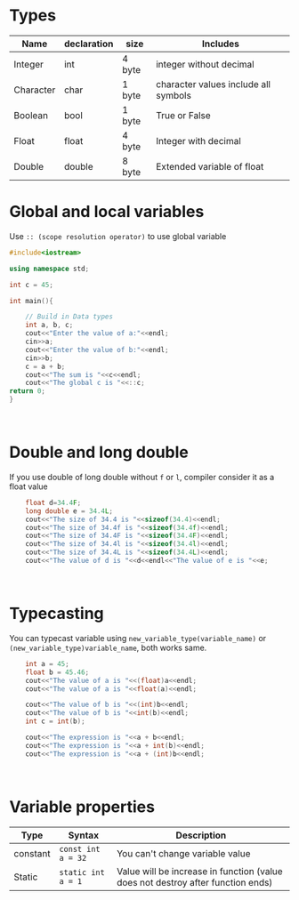# Types

| Name      | declaration | size   | Includes                             |
| --------- | ----------- | ------ | ------------------------------------ |
| Integer   | int         | 4 byte | integer without decimal              |
| Character | char        | 1 byte | character values include all symbols |
| Boolean   | bool        | 1 byte | True or False                        |
| Float     | float       | 4 byte | Integer with decimal                 |
| Double    | double      | 8 byte | Extended variable of float           |
# Global and local variables

Use `:: (scope resolution operator)` to use global variable

```cpp
#include<iostream>

using namespace std;

int c = 45;

int main(){

    // Build in Data types
    int a, b, c;
    cout<<"Enter the value of a:"<<endl;
    cin>>a;
    cout<<"Enter the value of b:"<<endl;
    cin>>b;
    c = a + b;
    cout<<"The sum is "<<c<<endl;
    cout<<"The global c is "<<::c;
return 0;
}
```

</br>

# Double and long double

If you use double of long double without `f` or `l`, compiler consider it as a float value

```cpp
    float d=34.4F;
    long double e = 34.4L;
    cout<<"The size of 34.4 is "<<sizeof(34.4)<<endl;
    cout<<"The size of 34.4f is "<<sizeof(34.4f)<<endl;
    cout<<"The size of 34.4F is "<<sizeof(34.4F)<<endl;
    cout<<"The size of 34.4l is "<<sizeof(34.4l)<<endl;
    cout<<"The size of 34.4L is "<<sizeof(34.4L)<<endl;
    cout<<"The value of d is "<<d<<endl<<"The value of e is "<<e;
```

</br>

# Typecasting

You can typecast variable using `new_variable_type(variable_name)` or `(new_variable_type)variable_name`, both works same.

```cpp
    int a = 45;
    float b = 45.46;
    cout<<"The value of a is "<<(float)a<<endl;
    cout<<"The value of a is "<<float(a)<<endl;

    cout<<"The value of b is "<<(int)b<<endl;
    cout<<"The value of b is "<<int(b)<<endl;
    int c = int(b);

    cout<<"The expression is "<<a + b<<endl;
    cout<<"The expression is "<<a + int(b)<<endl;
    cout<<"The expression is "<<a + (int)b<<endl;
```

</br>

# Variable properties

| Type     | Syntax             | Description                                                                     |
| -------- | ------------------ | ------------------------------------------------------------------------------- |
| constant | `const int a = 32` | You can't change variable value                                                 |
| Static   | `static int a = 1` | Value will be increase in function (value does not destroy after function ends) |

<br>
